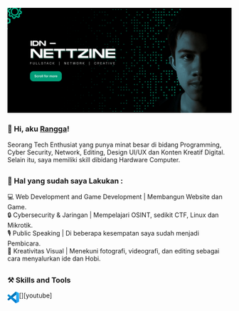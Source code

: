 ![Rangga a.k.a NettZine](img/banner.png)

### 👋 Hi, aku [**Rangga**](https://www.instagram.com/ranggasrypratama/)!
Seorang Tech Enthusiat yang punya minat besar di bidang Programming, Cyber Security, Network, Editing, Design UI/UX dan Konten Kreatif Digital. Selain itu, saya memiliki skill dibidang Hardware Computer.

##

### **🚀 Hal yang sudah saya Lakukan** :
💻 Web Development and Game Development | Membangun Website dan Game.  
🔒 Cybersecurity & Jaringan | Mempelajari OSINT, sedikit CTF, Linux dan Mikrotik.  
🎙️ Public Speaking | Di beberapa kesempatan saya sudah menjadi Pembicara.  
🎨 Kreativitas Visual | Menekuni fotografi, videografi, dan editing sebagai cara menyalurkan ide dan Hobi.

##

### **⚒️ Skills and Tools**
[<img align="left" alt="Visual Studio Code" width="26px" src="https://raw.githubusercontent.com/github/explore/80688e429a7d4ef2fca1e82350fe8e3517d3494d/topics/visual-studio-code/visual-studio-code.png" />][youtube]

<!--
**IDN-NettZine/IDN-NettZine** is a ✨ _special_ ✨ repository because its `README.md` (this file) appears on your GitHub profile.

Here are some ideas to get you started:

- 🔭 I’m currently working on ...
- 🌱 I’m currently learning ...
- 👯 I’m looking to collaborate on ...
- 🤔 I’m looking for help with ...
- 💬 Ask me about ...
- 📫 How to reach me: ...
- 😄 Pronouns: ...
- ⚡ Fun fact: ...
-->

